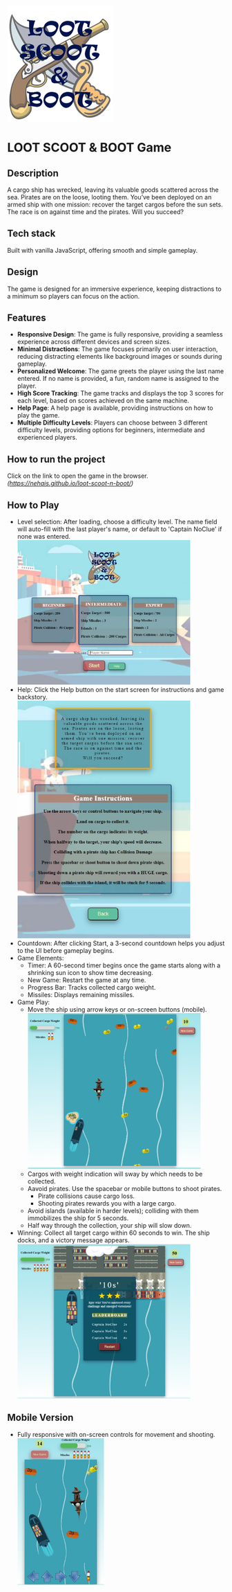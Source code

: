![Loot Scoot & Boot Game Logo](images/game-logo.png)

# LOOT SCOOT & BOOT Game

## Description

A cargo ship has wrecked, leaving its valuable goods scattered across the sea. Pirates are on the loose, looting them. You’ve been deployed on an armed ship with one mission: recover the target cargos before the sun sets. The race is on against time and the pirates. Will you succeed?

## Tech stack
Built with vanilla JavaScript, offering smooth and simple gameplay.

## Design
The game is designed for an immersive experience, keeping distractions to a minimum so players can focus on the action.

## Features
-	**Responsive Design**: The game is fully responsive, providing a seamless experience across different devices and screen sizes.
-	**Minimal Distractions**: The game focuses primarily on user interaction, reducing distracting elements like background images or sounds during gameplay.
-	**Personalized Welcome**: The game greets the player using the last name entered. If no name is provided, a fun, random name is assigned to the player.
-	**High Score Tracking**: The game tracks and displays the top 3 scores for each level, based on scores achieved on the same machine.
-	**Help Page**: A help page is available, providing instructions on how to play the game.
-	**Multiple Difficulty Levels**: Players can choose between 3 different difficulty levels, providing options for beginners, intermediate and experienced players.

## How to run the project
Click on the link to open the game in the browser.
*(https://nehais.github.io/loot-scoot-n-boot/)*

## How to Play
* Level selection: After loading, choose a difficulty level. The name field will auto-fill with the last player's name, or default to 'Captain NoClue' if none was entered.</br>
    <img src="images/readMeImgs/game-intro.jpg" alt="Start Screen" width="400"/></br>
* Help: Click the Help button on the start screen for instructions and game backstory.</br>
    <img src="images/readMeImgs/game-help.JPG" alt="Help Page" width="400"/></br>
* Countdown: After clicking Start, a 3-second countdown helps you adjust to the UI before gameplay begins.
* Game Elements: 
    - Timer: A 60-second timer begins once the game starts along with a shrinking sun icon to show time decreasing.
    - New Game: Restart the game at any time.
    - Progress Bar: Tracks collected cargo weight.
    - Missiles: Displays remaining missiles.
* Game Play:
    - Move the ship using arrow keys or on-screen buttons (mobile).</br>
    <img src="images/readMeImgs/game-play.png" alt="Play Page" width="400"/></br>
    - Cargos with weight indication will sway by which needs to be collected.
    - Aavoid pirates. Use the spacebar or mobile buttons to shoot pirates.
        * Pirate collisions cause cargo loss.    
        * Shooting pirates rewards you with a large cargo.    
    - Avoid islands (available in harder levels); colliding with them immobilizes the ship for 5 seconds.
    - Half way through the collection, your ship will slow down.
* Winning: Collect all target cargo within 60 seconds to win. The ship docks, and a victory message appears.</br>
    <img src="images/readMeImgs/game-end.png" alt="Game End Screen" width="400"/></br>

## Mobile Version
- Fully responsive with on-screen controls for movement and shooting.</br>
    <img src="images/readMeImgs/mobile-version.JPG" alt="Mobile Version" width="200"/></br>